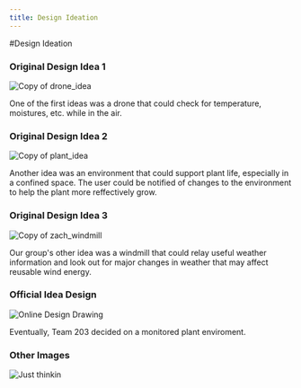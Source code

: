 ```yaml
---
title: Design Ideation
---
```


#Design Ideation

### Original Design Idea 1
![Copy of drone_idea](https://user-images.githubusercontent.com/102606124/221393281-326c6327-fe03-40b0-84c4-5aa1cc19bc34.png)

One of the first ideas was a drone that could check for temperature, moistures, etc. while in the air.

### Original Design Idea 2
![Copy of plant_idea](https://user-images.githubusercontent.com/102606124/221393319-8c7a9f61-ac45-449d-a005-d929bcd46c3f.png)

Another idea was an environment that could support plant life, especially in a confined space. The user could be notified of changes to the environment to help the plant more reffectively grow.

### Original Design Idea 3
![Copy of zach_windmill](https://user-images.githubusercontent.com/102606124/221393347-ee63e889-421d-409a-9789-3aa8d9ce3c15.png)

Our group's other idea was a windmill that could relay useful weather information and look out for major changes in weather that may affect reusable wind energy.

### Official Idea Design
![Online Design Drawing](https://user-images.githubusercontent.com/102606124/221393350-6b1c7735-d703-419f-a7fc-09b6e8bffaaf.jpg)

Eventually, Team 203 decided on a monitored plant enviroment. 

### Other Images
![Just thinkin](https://user-images.githubusercontent.com/102606124/221393244-fad0333a-f953-4146-8131-c0bf129b4029.png)
